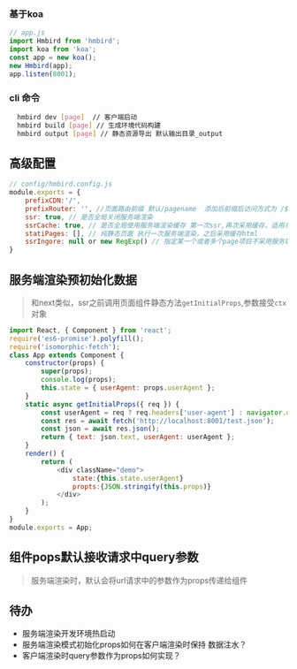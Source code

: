 ### 基于koa
```js
// app.js
import Hmbird from 'hmbird';
import koa from 'koa';
const app = new koa();
new Hmbird(app);
app.listen(8001);
```

### cli 命令
```sh  
  hmbird dev [page]  // 客户端启动
  hmbird build [page] // 生成环境代码构建
  hmbird output [page] // 静态资源导出 默认输出目录_output 
```


## 高级配置
```js
// config/hmbird.config.js
module.exports = {
    prefixCDN:'/',
    prefixRouter: '', //页面路由前缀 默认/pagename  添加后前缀后访问方式为 /${prefixRouter}/pagename
    ssr: true, // 是否全局关闭服务端渲染
    ssrCache: true, // 是否全局使用服务端渲染缓存 第一次ssr,再次采用缓存，适用与存静态资源或者所有人访问的页面都是一样的工程
    statiPages: [], // 纯静态页面 执行一次服务端渲染，之后采用缓存html
    ssrIngore: null or new RegExp() // 指定某一个或者多个page项目不采用服务端渲染 
}
```

## 服务端渲染预初始化数据
> 和next类似，ssr之前调用页面组件静态方法`getInitialProps`,参数接受`ctx`对象
```js
import React, { Component } from 'react';
require('es6-promise').polyfill();
require('isomorphic-fetch');
class App extends Component {
    constructor(props) {
        super(props);
        console.log(props);
        this.state = { userAgent: props.userAgent };
    }
    static async getInitialProps({ req }) {
        const userAgent = req ? req.headers['user-agent'] : navigator.userAgent;
        const res = await fetch('http://localhost:8001/test.json');
        const json = await res.json();
        return { text: json.text, userAgent: userAgent };
    }
    render() {
        return (
            <div className="demo">
                state:{this.state.userAgent}
                propts:{JSON.stringify(this.props)}
            </div>
        );
    }
}
module.exports = App;
```

## 组件pops默认接收请求中query参数
> 服务端渲染时，默认会将url请求中的参数作为props传递给组件



##  待办
 - 服务端渲染开发环境热启动
 - 服务端渲染模式初始化props如何在客户端渲染时保持 数据注水？
 - 客户端渲染时query参数作为props如何实现？ 